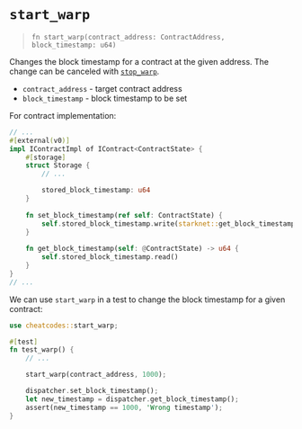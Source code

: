 # `start_warp`

> `fn start_warp(contract_address: ContractAddress, block_timestamp: u64)`

Changes the block timestamp for a contract at the given address.
The change can be canceled with [`stop_warp`](./stop_warp.md).

- `contract_address` - target contract address
- `block_timestamp` - block timestamp to be set

For contract implementation:

```rust
// ...
#[external(v0)]
impl IContractImpl of IContract<ContractState> {
    #[storage]
    struct Storage {
        // ...

        stored_block_timestamp: u64
    }
    
    fn set_block_timestamp(ref self: ContractState) {
        self.stored_block_timestamp.write(starknet::get_block_timestamp());
    }
    
    fn get_block_timestamp(self: @ContractState) -> u64 {
        self.stored_block_timestamp.read()
    }
}
// ...
```

We can use `start_warp` in a test to change the block timestamp for a given contract:

```rust
use cheatcodes::start_warp;

#[test]
fn test_warp() {
    // ...

    start_warp(contract_address, 1000);

    dispatcher.set_block_timestamp();
    let new_timestamp = dispatcher.get_block_timestamp();
    assert(new_timestamp == 1000, 'Wrong timestamp');
}
```
